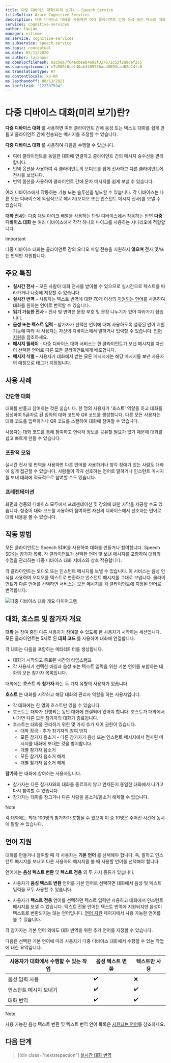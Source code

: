 ```yaml
---
title: 다중 디바이스 대화(미리 보기) - Speech Service
titleSuffix: Azure Cognitive Services
description: 다중 디바이스 대화를 사용하면 여러 클라이언트 간에 음성 또는 텍스트 대화를 쉽게 만들고 클라이언트 간에 전송되는 메시지를 조정할 수 있습니다.
services: cognitive-services
author: laujan
manager: nitinme
ms.service: cognitive-services
ms.subservice: speech-service
ms.topic: conceptual
ms.date: 03/11/2020
ms.author: lajanuar
ms.openlocfilehash: 02c5ea7f64ecbeeb4682f327671c53f2a8def2c5
ms.sourcegitcommit: e7d500f8cef40ab3409736acd0893cad02e24fc0
ms.translationtype: HT
ms.contentlocale: ko-KR
ms.lasthandoff: 08/13/2021
ms.locfileid: "122537594"
---
```

# <a name="what-is-multi-device-conversation-preview"></a>다중 디바이스 대화(미리 보기)란?

**다중 디바이스 대화** 를 사용하면 여러 클라이언트 간에 음성 또는 텍스트 대화를 쉽게 만들고 클라이언트 간에 전송되는 메시지를 조정할 수 있습니다.

**다중 디바이스 대화** 를 사용하여 다음을 수행할 수 있습니다.

- 여러 클라이언트를 동일한 대화에 연결하고 클라이언트 간의 메시지 송수신을 관리합니다.
- 번역 옵션을 사용하여 각 클라이언트의 오디오를 쉽게 전사하고 다른 클라이언트에 전사를 보냅니다.
- 번역 옵션을 사용하여 클라이언트 간에 문자 메시지를 쉽게 보낼 수 있습니다.

여러 디바이스에서 작동하는 기능 또는 솔루션을 빌드할 수 있습니다. 각 디바이스는 다른 모든 디바이스에 독립적으로 메시지(오디오 또는 인스턴트 메시지 전사)를 보낼 수 있습니다.

[**대화 전사**](conversation-transcription.md)는 다중 채널 마이크 배열을 사용하는 단일 디바이스에서 작동하는 반면 **다중 디바이스 대화** 는 여러 디바이스에서 각각 하나의 마이크를 사용하는 시나리오에 적합합니다.

>[!IMPORTANT]
> 다중 디바이스 대화는 클라이언트 간의 오디오 파일 전송을 지원하지 **않으며** 전사 및/또는 번역만 지원합니다.

## <a name="key-features"></a>주요 특징

- **실시간 전사** – 모든 사람이 대화 전사를 받아볼 수 있으므로 실시간으로 텍스트를 따라가거나 나중에 저장할 수 있습니다.
- **실시간 번역** – 사용자는 텍스트 번역에 대한 70개 이상의 [지원되는 언어](language-support.md#text-languages)를 사용하여 대화를 원하는 언어로 번역할 수 있습니다.
- **읽기 가능한 전사** – 전사 및 번역은 문장 부호 및 문장 나누기가 있어 따라가기 쉽습니다.
- **음성 또는 텍스트 입력** – 참가자가 선택한 언어에 대해 사용하도록 설정된 언어 지원 기능에 따라 각 사용자는 자신의 디바이스에서 말하거나 입력할 수 있습니다. [언어 지원](language-support.md#speech-to-text)을 참조하세요.
- **메시지 릴레이** - 다중 디바이스 대화 서비스는 한 클라이언트가 보낸 메시지를 자신이 선택한 언어로 다른 모든 클라이언트에게 배포합니다.
- **메시지 식별** – 사용자가 대화에서 받는 모든 메시지에는 해당 메시지를 보낸 사용자의 애칭으로 태그가 지정됩니다.

## <a name="use-cases"></a>사용 사례

### <a name="lightweight-conversations"></a>간단한 대화

대화를 만들고 참여하는 것은 쉽습니다. 한 명의 사용자가 '호스트' 역할을 하고 대화를 생성하여 5글자로 된 임의의 대화 코드와 QR 코드를 생성합니다. 다른 모든 사용자는 대화 코드를 입력하거나 QR 코드를 스캔하여 대화에 참여할 수 있습니다. 

사용자는 대화 코드를 통해 참여하고 연락처 정보를 공유할 필요가 없기 때문에 대화를 쉽고 빠르게 만들 수 있습니다.

### <a name="inclusive-meetings"></a>포괄적 모임

실시간 전사 및 번역을 사용하면 다른 언어를 사용하거나 청각 장애가 있는 사람도 대화에 쉽게 접근할 수 있습니다. 사람들이 각자 선호하는 언어로 말하거나 인스턴트 메시지를 보내 대화에 적극적으로 참여할 수도 있습니다.

### <a name="presentations"></a>프레젠테이션

화면과 청중의 디바이스 모두에서 프레젠테이션 및 강의에 대한 자막을 제공할 수도 있습니다. 청중이 대화 코드를 사용하여 참여하면 자신의 디바이스에서 선호하는 언어로 대화 내용을 볼 수 있습니다.

## <a name="how-it-works"></a>작동 방법

모든 클라이언트는 Speech SDK를 사용하여 대화를 만들거나 참여합니다. Speech SDK는 참가자 목록, 각 클라이언트가 선택한 언어 및 보낸 메시지를 포함하여 대화의 수명을 관리하는 다중 디바이스 대화 서비스와 상호 작용합니다.  

각 클라이언트는 오디오 또는 인스턴트 메시지를 보낼 수 있습니다. 이 서비스는 음성 인식을 사용하여 오디오를 텍스트로 변환하고 인스턴트 메시지를 그대로 보냅니다. 클라이언트가 다른 언어를 선택하면 서비스는 모든 메시지를 각 클라이언트에 지정된 언어로 번역합니다.

![다중 디바이스 대화 개요 다이어그램](media/scenarios/multi-device-conversation.png)

## <a name="overview-of-conversation-host-and-participant"></a>대화, 호스트 및 참가자 개요

**대화** 는 참여 중인 다른 사용자가 참여할 수 있도록 한 사용자가 시작하는 세션입니다. 모든 클라이언트는 5자로 된 **대화 코드** 를 사용하여 대화에 연결합니다.

각 대화는 다음을 포함하는 메타데이터를 생성합니다.
-    대화가 시작되고 종료된 시간의 타임스탬프
-    각 사용자가 선택한 애칭과 음성 또는 텍스트 입력을 위한 기본 언어를 포함하는 대화의 모든 참가자 목록입니다.


대화에는 **호스트** 와 **참가자** 라는 두 가지 유형의 사용자가 있습니다.

**호스트** 는 대화를 시작하고 해당 대화의 관리자 역할을 하는 사용자입니다.
- 각 대화에는 한 명의 호스트만 있을 수 있습니다.
- 호스트는 대화가 진행되는 동안 대화에 연결되어 있어야 합니다. 호스트가 대화에서 나가면 다른 모든 참가자의 대화가 종료됩니다.
- 호스트는 대화를 관리하기 위한 몇 가지 추가 제어 권한이 있습니다. 
    - 대화 잠금 - 추가 참가자의 참여 방지
    - 모든 참가자 음소거 - 다른 참가자가 음성 또는 인스턴트 메시지에서 전사된 메시지를 대화에 보내는 것을 방지합니다.
    - 개별 참가자 음소거
    - 모든 참가자 음소거 해제
    - 개별 참가자 음소거 해제

**참가자** 는 대화에 참여하는 사용자입니다.
- 참가자는 다른 참가자와의 대화를 종료하지 않고 언제든지 동일한 대화에서 나가고 다시 참여할 수 있습니다.
- 참가자는 대화를 잠그거나 다른 사람을 음소거/음소거 해제할 수 없습니다.

> [!NOTE]
> 각 대화에는 최대 100명의 참가자가 포함될 수 있으며 이 중 10명은 주어진 시간에 동시에 말할 수 있습니다.

## <a name="language-support"></a>언어 지원

대화를 만들거나 참여할 때 각 사용자는 **기본 언어** 를 선택해야 합니다. 즉, 말하고 인스턴트 메시지를 보내고 다른 사용자의 메시지를 볼 때 사용할 언어를 선택해야 합니다.

언어에는 **음성 텍스트 변환** 및 **텍스트 전용** 의 두 가지 종류가 있습니다.
- 사용자가 **음성 텍스트 변환** 언어를 기본 언어로 선택하면 대화에서 음성 및 텍스트 입력을 모두 사용할 수 있습니다.

- 사용자가 **텍스트 전용** 언어를 선택하면 텍스트 입력만 사용하고 대화에서 인스턴트 메시지를 보낼 수 있습니다. 텍스트 전용 언어는 텍스트 번역에 지원되지만 음성이 텍스트로 변환되지는 않는 언어입니다. [언어 지원](./language-support.md) 페이지에서 사용 가능한 언어를 볼 수 있습니다.

각 참가자는 기본 언어 외에도 대화 번역을 위한 추가 언어를 지정할 수 있습니다.

다음은 선택한 기본 언어에 따라 사용자가 다중 디바이스 대화에서 수행할 수 있는 작업에 대한 요약입니다.


| 사용자가 대화에서 수행할 수 있는 작업 | 음성 텍스트 변환 | 텍스트만 사용 |
|-----------------------------------|----------------|------|
| 음성 입력 사용 | ✔️ | ❌ |
| 인스턴트 메시지 보내기 | ✔️ | ✔️ |
| 대화 번역 | ✔️ | ✔️ |

> [!NOTE]
> 사용 가능한 음성 텍스트 변환 및 텍스트 번역 언어 목록은 [지원되는 언어](./language-support.md)를 참조하세요.



## <a name="next-steps"></a>다음 단계

> [!div class="nextstepaction"]
> [실시간 대화 번역](quickstarts/multi-device-conversation.md)